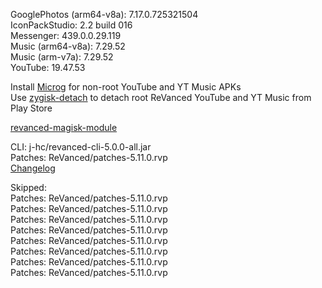 GooglePhotos (arm64-v8a): 7.17.0.725321504  
IconPackStudio: 2.2 build 016  
Messenger: 439.0.0.29.119  
Music (arm64-v8a): 7.29.52  
Music (arm-v7a): 7.29.52  
YouTube: 19.47.53  

Install [Microg](https://github.com/ReVanced/GmsCore/releases) for non-root YouTube and YT Music APKs  
Use [zygisk-detach](https://github.com/j-hc/zygisk-detach) to detach root ReVanced YouTube and YT Music from Play Store  

[revanced-magisk-module](https://github.com/j-hc/revanced-magisk-module)
  
CLI: j-hc/revanced-cli-5.0.0-all.jar  
Patches: ReVanced/patches-5.11.0.rvp  
[Changelog](https://github.com/ReVanced/revanced-patches/releases/tag/v5.11.0)  

Skipped:  
Patches: ReVanced/patches-5.11.0.rvp  
Patches: ReVanced/patches-5.11.0.rvp  
Patches: ReVanced/patches-5.11.0.rvp  
Patches: ReVanced/patches-5.11.0.rvp  
Patches: ReVanced/patches-5.11.0.rvp  
Patches: ReVanced/patches-5.11.0.rvp  
Patches: ReVanced/patches-5.11.0.rvp  
Patches: ReVanced/patches-5.11.0.rvp                  
